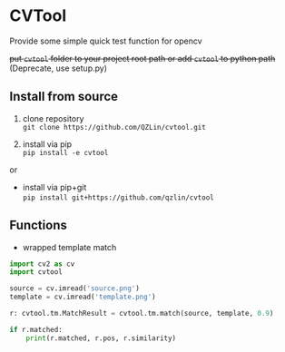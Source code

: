 # CVTool

Provide some simple quick test function for opencv

~~put `cvtool` folder to your project root path or add `cvtool` to python path~~  
(Deprecate, use setup.py)

## Install from source

1. clone repository  
   `git clone https://github.com/QZLin/cvtool.git`

2. install via pip  
   `pip install -e cvtool`

or

* install via pip+git  
  `pip install git+https://github.com/qzlin/cvtool`

## Functions

* wrapped template match

```python
import cv2 as cv
import cvtool

source = cv.imread('source.png')
template = cv.imread('template.png')

r: cvtool.tm.MatchResult = cvtool.tm.match(source, template, 0.9)

if r.matched:
    print(r.matched, r.pos, r.similarity)
```